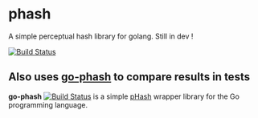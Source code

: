 phash
=====

A simple perceptual hash library for golang. Still in dev !

[![Build Status](https://travis-ci.org/Azer-/phash.svg?branch=master)](https://travis-ci.org/Azer-/phash)

Also uses [go-phash](https://github.com/kavu/go-phash) to compare results in tests
----------------------------------------------

**go-phash** [![Build Status](https://travis-ci.org/kavu/go-phash.png?branch=master)](https://travis-ci.org/kavu/go-phash) is a simple [pHash](http://phash.org) wrapper library for the Go programming language.
